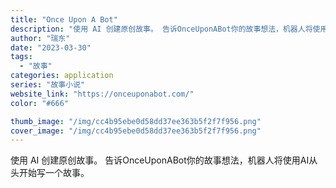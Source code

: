 ```yaml
---
title: "Once Upon A Bot"
description: "使用 AI 创建原创故事。 告诉OnceUponABot你的故事想法，机器人将使用AI从头开始写一个故事。"
author: "瑞东"
date: "2023-03-30"
tags:
  - "故事"
categories: application
series: "故事小说"
website_link: "https://onceuponabot.com/"
color: "#666"

thumb_image: "/img/cc4b95ebe0d58dd37ee363b5f2f7f956.png"
cover_image: "/img/cc4b95ebe0d58dd37ee363b5f2f7f956.png"
---
```


使用 AI 创建原创故事。 告诉OnceUponABot你的故事想法，机器人将使用AI从头开始写一个故事。
